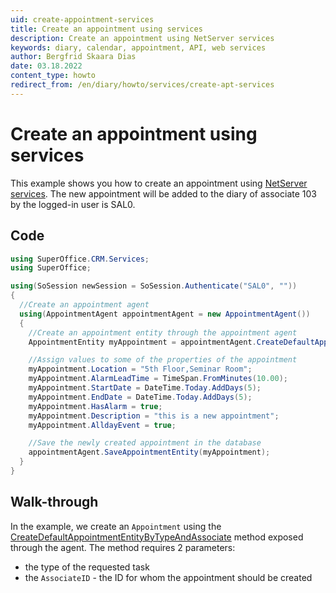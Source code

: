 ```yaml
---
uid: create-appointment-services
title: Create an appointment using services
description: Create an appointment using NetServer services
keywords: diary, calendar, appointment, API, web services
author: Bergfrid Skaara Dias
date: 03.18.2022
content_type: howto
redirect_from: /en/diary/howto/services/create-apt-services
---
```


# Create an appointment using services

This example shows you how to create an appointment using [NetServer services][1]. The new appointment will be added to the diary of associate 103 by the logged-in user is SAL0.

## Code

```csharp
using SuperOffice.CRM.Services;
using SuperOffice;

using(SoSession newSession = SoSession.Authenticate("SAL0", ""))
{
  //Create an appointment agent
  using(AppointmentAgent appointmentAgent = new AppointmentAgent())
  {
    //Create an appointment entity through the appointment agent
    AppointmentEntity myAppointment = appointmentAgent.CreateDefaultAppointmentEntityByTypeAndAssociate(SuperOffice.Data.TaskType.Appointment, 103);

    //Assign values to some of the properties of the appointment
    myAppointment.Location = "5th Floor,Seminar Room";
    myAppointment.AlarmLeadTime = TimeSpan.FromMinutes(10.00);
    myAppointment.StartDate = DateTime.Today.AddDays(5);
    myAppointment.EndDate = DateTime.Today.AddDays(5);
    myAppointment.HasAlarm = true;
    myAppointment.Description = "this is a new appointment";
    myAppointment.AlldayEvent = true;

    //Save the newly created appointment in the database
    appointmentAgent.SaveAppointmentEntity(myAppointment);
  }
}
```

## Walk-through

In the example, we create an `Appointment` using the [CreateDefaultAppointmentEntityByTypeAndAssociate][2] method exposed through the agent. The method requires 2 parameters:

* the type of the requested task
* the `AssociateID` - the ID for whom the appointment should be created

<!-- Referenced links -->
[1]: ../../index.md
[2]: ../../../reference/restful/agent/Appointment_Agent/v1AppointmentAgent_CreateDefaultAppointmentEntityByTypeAndAssociate.md
